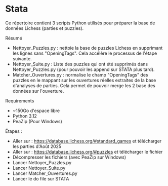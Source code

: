 # Stata

Ce répertoire contient 3 scripts Python utilisés pour préparer la base de données Lichess (parties et puzzles).

Résumé
- Nettoyer_Puzzles.py : nettoie la base de puzzles Lichess en supprimant les lignes sans "OpeningTags". Cela accélère le processus de l'étape suivante.
- Nettoyer_Suite.py : Liste des puzzles qui ont été supprimés dans Nettoyer_Puzzles.py (pour pouvoir les append sur STATA plus tard).
- Matcher_Ouvertures.py : normalise le champ "OpeningTags" des puzzles en le mappant sur les ouvertures réelles extraites de la base d'analyses de parties. Cela permet de pouvoir merge les 2 base des données sur l'ouverture.

Requirements
- ~150Go d'espace libre
- Python 3.12
- PeaZip (Pour Windows)

Étapes :
- Aller sur : https://database.lichess.org/#standard_games et télécharger les parties d'Août 2025
- Aller sur : https://database.lichess.org/#puzzles et télécharger le fichier
- Décompresser les fichiers (avec PeaZip sur Windows)
- Lancer Nettoyer_Puzzles.py
- Lancer Nettoyer_Suite.py
- Lancer Matcher_Ouvertures.py
- Lancer le do file sur STATA




